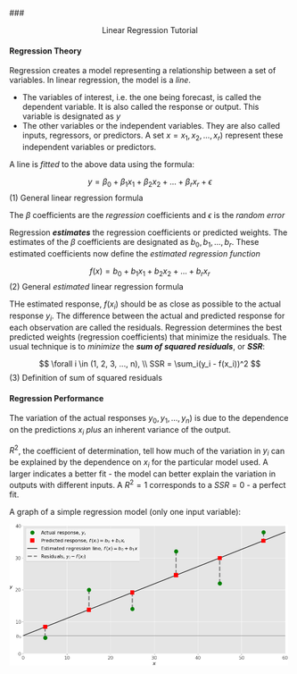 ###<center>Linear Regression Tutorial</center>
#### Regression Theory
Regression creates a model representing a relationship between a set of variables. In linear regression, the model is a *line*.  
- The variables of interest, i.e. the one being forecast, is called the dependent variable. It is also called the response or output. This variable is designated as $y$
- The other variables or the independent variables. They are also called inputs, regressors, or predictors.  A set $x = x_1, x_2, ..., x_r)$ represent these independent variables or predictors.

A line is *fitted* to the above data using the formula:

$$
y = \beta_0 + \beta_1x_1 + \beta_2x_2 + ... + \beta_rx_r + \epsilon
$$ (1) General linear regression formula

The $\beta$ coefficients are the *regression* coefficients and $\epsilon$ is the *random error*  

Regression ***estimates*** the regression coefficients or predicted weights. The estimates of the $\beta$ coefficients are designated as $b_0, b_1,..., b_r$. These estimated coefficients now define the *estimated regression function*  

$$
f(x) = b_0 + b_1x_1 + b_2x_2 + ... + b_rx_r
$$ (2) General *estimated* linear regression formula

THe estimated response, $f(x_i)$ should be as close as possible to the actual response $y_i$. The difference between the actual and predicted response for each observation are called the residuals. Regression determines the best predicted weights (regression coefficients) that minimize the residuals. The usual technique is to *minimize* the ***sum of squared residuals***, or ***SSR***:  

$$
\forall i \in (1, 2, 3, ..., n), \\
SSR = \sum_i(y_i - f(x_i))^2
$$ (3) Definition of sum of squared residuals 

#### Regression Performance  

The variation of the actual responses $y_0, y_1, ..., y_n)$ is due to the dependence on the predictions $x_i$ *plus* an inherent variance of the output.  

$R^2$, the coefficient of determination, tell how much of the variation in $y_i$ can be explained by the dependence on $x_i$ for the particular model used. A larger indicates a better fit - the model can better explain the variation in outputs with different inputs. A $R^2 = 1$ corresponds to a $SSR = 0$ - a perfect fit.

A graph of a simple regression model (only one input variable):

<img src=fig-lin-reg.webp width=500 >  

